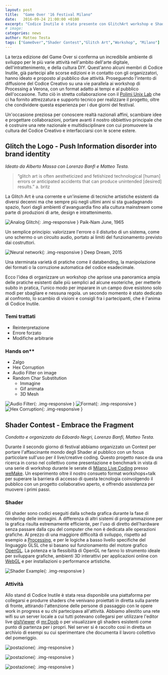 ```yaml
---
layout: post
title:  "Game Over '16 Festival Milano"
date:   2016-09-24 21:00:00 +0100
excerpt: "Codice Inutile è stato presente con GlitchArt workshop e Shader contest aperto al Game Over Milano Festival del Videogioco Indie tenuto nel c.s.o.a Leoncavallo."
# image:
categories: news
author: Matteo Testa
tags: ["GameOver","Shader Contest","Glitch Art","Workshop", "Milano"]
---
```

La terza edizione del Game Over si conferma un incredibile ambiente di sviluppo per le più varie attività nell'ambito dell'arte digitale, dell'intrattenimento, e della cultura DIY.
Quest'anno alcuni membri di Codice Inutile, già partecipi alle scorse edizioni e in contatto con gli organizzatori, hanno ideato e proposto al pubblico due attività. Proseguendo l'intento di diffusione del Codice Creativo su una vie parallela ai workshop di Processing a Verona, con un format adatto ai tempi e al pubblico dell'occasione.
Tutto ciò in stretta collaborazione con il [Polimi Unix Lab](https://www.poul.org/) che ci ha fornito attrezzatura e supporto tecnico per realizzare il progetto, oltre che condividere questa esperienza per i due giorni del festival.

Un'occasione preziosa per conoscere realtà nazionali affini, scambiare idee e progettare collaborazioni, portare avanti il nostro obbiettivo principale che è costruire una rete nazionale e multidisciplinare con cui promuovere la cultura del Codice Creativo e interfacciarsi con le scene estere.

## Glitch the Logo - Push Information disorder into brand identity
*Ideato da Alberto Massa*
*con Lorenzo Banfi e Matteo Testa.*

>“glitch art is often aestheticized and fetishized technological
>[human] errors or anticipated accidents that can produce
>unintended [desired] results.” a. britz

La Glitch Art è una corrente e un'insieme di tecniche artistiche esistenti da diversi decenni ma che sempre più negli ultimi anni si sta guadagnando spazio, fuori dagli ambienti d'avanguardia fino alla cultura mainstream come parte di produzioni di arte, design e intrattenimento.

![Analog Glitch](/images/posts/glitch1.png){: .img-responsive }
Paik-Nam June, 1965

Un semplice principio: valorizzare l'errore o il disturbo di un sistema, come uno schermo o un circuito audio, portato ai limiti del funzionamento previsto dai costruttori.

![Neural network](/images/posts/glitch2.png){: .img-responsive }
Deep Dream, 2015

Una sterminata varietà di pratiche come il databending, la manipolazione dei formati o la corruzione automatica del codice esadecimale.

Ecco l'idea di organizzare un workshop che aprisse una panoramica ampia delle pratiche esistenti dalle più semplici ad alcune esoteriche, per metterle subito in pratica, l'unico modo per imparare in un campo dove esistono solo modi per sbagliare e nessuna regola.
un secondo momento è stato dedicato al confronto, lo scambio di visioni e consigli fra i partecipanti, che è l'anima di Codice Inutile.

### Temi trattati
* Reinterpretazione
* Errore forzato
* Modifiche arbitrarie

### Hands on**
* Zalgo
* Hex Corruption
* Audio Filter on image
* Random Char Substitution
  * Immagine
  * Gif animata
  * 3D Mesh

![Audio Filter](/images/posts/glitch3.bmp){: .img-responsive }
![Format](/images/posts/glitch4.bmp){: .img-responsive }
![Hex Corruption](/images/posts/glitch5.jpg){: .img-responsive }


## Shader Contest - Embrace the Fragment
*Condotto e organizzato da Edoardo Negri, Lorenzo Banfi, Matteo Testa.*

Durante il secondo giorno di festival abbiamo organizzato un Contest per portare l'affascinante mondo degli Shader al pubblico con un focus particolare sull'uso per il live/creative coding.
Questo progetto nasce da una ricerca in corso nel collettivo come presentazione e benchmark in vista di una serie di workshop durante le serate di [Milano Live Coding](https://www.facebook.com/groups/1541449069410868/) presso [weMake](https://www.facebook.com/wemake.cc/?fref=ts).
Un esperimento oltre il nostro consueto format workshops+talk per superare la barriera di accesso di questa tecnologia coinvolgendo il pubblico con un progetto collaborativo aperto, e offrendo assistenza per muovere i primi passi.

### Shader

Gli shader sono codici eseguiti dalla scheda grafica durante la fase di rendering delle immagini. A differenza di altri sistemi di programmazione per la grafica risulta estremamente efficiente, per l'uso di diretto dell'hardware senza passare dalla cpu del computer che non è dedicata alle operazioni grafiche.
Al prezzo di una maggiore difficoltà di sviluppo, rispetto ad esempio a [Processing](https://processing.org/), e per le logiche a basso livello specifiche del linguaggio GLSL che si basano sul funzionamento del motore grafico [OpenGL](https://www.opengl.org/).
La potenza e la flessibiltà di OpenGL ne fanno lo strumento ideale per sviluppare grafiche, ambienti 3D interattivi per applicazioni online con [WebGL](https://www.chromeexperiments.com/webgl) e per installazioni o performance artistiche.  

![Shader Example](/images/posts/go4.PNG){: .img-responsive }

### Attività

Allo stand di Codice Inutile è stata resa disponibile una piattaforma per collegarsi e produrre shaders che venivano proiettati in diretta sulla parete di fronte, attirando l'attenzione delle persone di passaggio con le opere work in progress e su chi partecipava all'attività.
Abbiamo allestito una rete wifi su un server locale a cui tutti potevano collegarsi per utilizzare l'editor live [glslViewer](http://mrdoob.com/projects/glsl_sandbox/) di [mr.Doob](https://github.com/mrdoob) o per visualizzare gli shaders esistenti come punto di partenza per i propri. Nel server si è raccolto così in diretta un archivio di esempi su cui sperimentare che documenta il lavoro collettivo del pomeriggio.


![postazione](/images/posts/go3.jpg){: .img-responsive }

![postazione](/images/posts/go2.jpg){: .img-responsive }

![postazione](/images/posts/go1.jpg){: .img-responsive }
